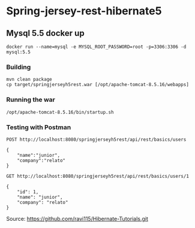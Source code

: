 # Spring-jersey-rest-hibernate5

## Mysql 5.5 docker up
``` 
docker run --name=mysql -e MYSQL_ROOT_PASSWORD=root -p=3306:3306 -d mysql:5.5

``` 

### Building
``` 
mvn clean package
cp target/springjerseyh5rest.war [/opt/apache-tomcat-8.5.16/webapps]
``` 

### Running the war
```
/opt/apache-tomcat-8.5.16/bin/startup.sh
```

### Testing with Postman
``` 
POST http://localhost:8080/springjerseyh5rest/api/rest/basics/users

{
	"name":"junior",
	"company":"relato"
}

GET http://localhost:8080/springjerseyh5rest/api/rest/basics/users/1

{
    "id": 1,
    "name": "junior",
    "company": "relato"
}

``` 

Source:
https://github.com/ravi115/Hibernate-Tutorials.git
